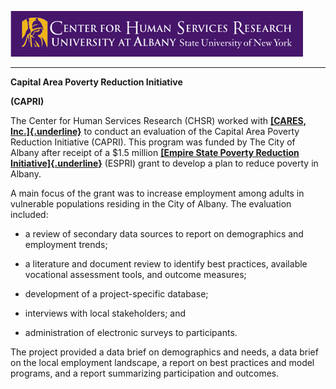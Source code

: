 ![CHSR Logo](chsr-project-logo.png)

<hr />

**Capital Area Poverty Reduction Initiative**

**(CAPRI)**

The Center for Human Services Research (CHSR) worked with [**[CARES,
Inc.]{.underline}**](https://caresny.org/) to conduct an evaluation of
the Capital Area Poverty Reduction Initiative (CAPRI). This program was
funded by The City of Albany after receipt of a \$1.5 million [**[Empire
State Poverty Reduction
Initiative]{.underline}**](https://nyscommunityaction.org/nyscaa-public-policy/empire-state-poverty-reduction-initiative-and-community-action/) (ESPRI)
grant to develop a plan to reduce poverty in Albany.

A main focus of the grant was to increase employment among adults in
vulnerable populations residing in the City of Albany. The evaluation
included:

-   a review of secondary data sources to report on demographics and
    employment trends;

-   a literature and document review to identify best practices,
    available vocational assessment tools, and outcome measures;

-   development of a project-specific database;

-   interviews with local stakeholders; and

-   administration of electronic surveys to participants.

The project provided a data brief on demographics and needs, a data
brief on the local employment landscape, a report on best practices and
model programs, and a report summarizing participation and outcomes.
